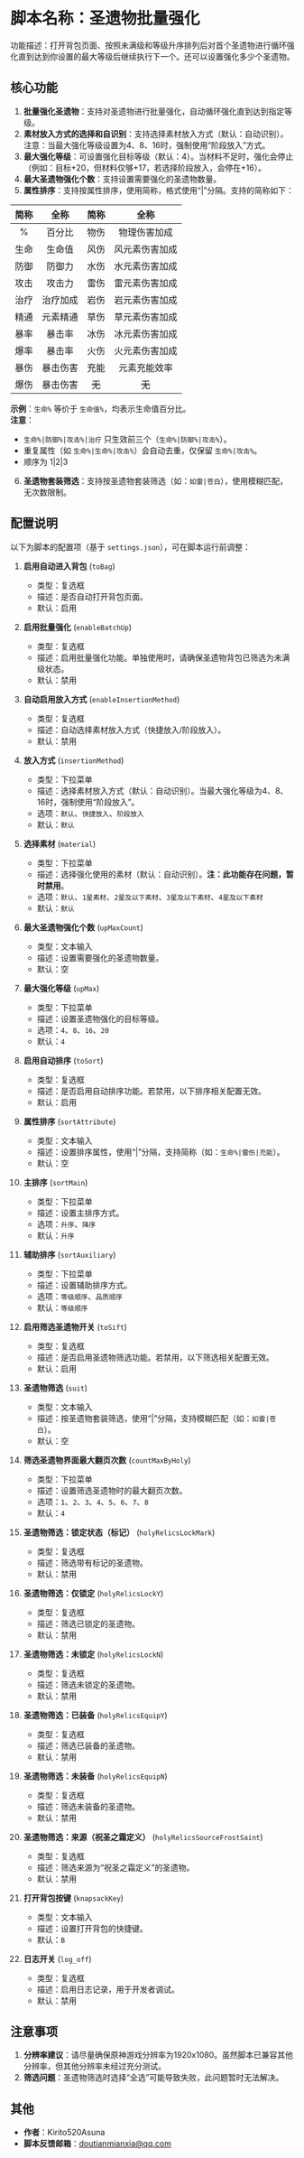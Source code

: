 # 脚本名称：圣遗物批量强化

功能描述：打开背包页面、按照未满级和等级升序排列后对首个圣遗物进行循环强化直到达到你设置的最大等级后继续执行下一个。还可以设置强化多少个圣遗物。

## 核心功能

1. **批量强化圣遗物**：支持对圣遗物进行批量强化，自动循环强化直到达到指定等级。
2. **素材放入方式的选择和自识别**：支持选择素材放入方式（默认：自动识别）。注意：当最大强化等级设置为4、8、16时，强制使用“阶段放入”方式。
3. **最大强化等级**：可设置强化目标等级（默认：4）。当材料不足时，强化会停止（例如：目标+20，但材料仅够+17，若选择阶段放入，会停在+16）。
4. **最大圣遗物强化个数**：支持设置需要强化的圣遗物数量。
5. **属性排序**：支持按属性排序，使用简称，格式使用“|”分隔。支持的简称如下：

| 简称 | 全称 | 简称  | 全称 |
|:----:|:----:|:---:|:----:|
| % | 百分比 | 物伤  | 物理伤害加成 |
| 生命 | 生命值 | 风伤  | 风元素伤害加成 |
| 防御 | 防御力 | 水伤  | 水元素伤害加成 |
| 攻击 | 攻击力 | 雷伤  | 雷元素伤害加成 |
| 治疗 | 治疗加成 | 岩伤  | 岩元素伤害加成 |
| 精通 | 元素精通 | 草伤  | 草元素伤害加成 |
| 暴率 | 暴击率 | 冰伤  | 冰元素伤害加成 |
| 爆率 | 暴击率 | 火伤  | 火元素伤害加成 |
| 暴伤 | 暴击伤害 | 充能  | 元素充能效率 |
| 爆伤 | 暴击伤害 | ~~无~~ | ~~无~~ |

**示例**：`生命%` 等价于 `生命值%`，均表示生命值百分比。  
**注意**：  
- `生命%|防御%|攻击%|治疗` 只生效前三个（`生命%|防御%|攻击%`）。  
- 重复属性（如 `生命%|生命%|攻击%`）会自动去重，仅保留 `生命%|攻击%`。
- 顺序为 1|2|3

6. **圣遗物套装筛选**：支持按圣遗物套装筛选（如：`如雷|苍白`），使用模糊匹配，无次数限制。

## 配置说明

以下为脚本的配置项（基于 `settings.json`），可在脚本运行前调整：

1. **启用自动进入背包** (`toBag`)  
   - 类型：复选框  
   - 描述：是否自动打开背包页面。  
   - 默认：启用

2. **启用批量强化** (`enableBatchUp`)  
   - 类型：复选框  
   - 描述：启用批量强化功能。单独使用时，请确保圣遗物背包已筛选为未满级状态。  
   - 默认：禁用

3. **自动启用放入方式** (`enableInsertionMethod`)  
   - 类型：复选框  
   - 描述：自动选择素材放入方式（快捷放入/阶段放入）。  
   - 默认：禁用

4. **放入方式** (`insertionMethod`)  
   - 类型：下拉菜单  
   - 描述：选择素材放入方式（默认：自动识别）。当最大强化等级为4、8、16时，强制使用“阶段放入”。  
   - 选项：`默认`、`快捷放入`、`阶段放入`  
   - 默认：`默认`

5. **选择素材** (`material`)  
   - 类型：下拉菜单  
   - 描述：选择强化使用的素材（默认：自动识别）。**注：此功能存在问题，暂时禁用**。  
   - 选项：`默认`、`1星素材`、`2星及以下素材`、`3星及以下素材`、`4星及以下素材`  
   - 默认：`默认`

6. **最大圣遗物强化个数** (`upMaxCount`)  
   - 类型：文本输入  
   - 描述：设置需要强化的圣遗物数量。  
   - 默认：空

7. **最大强化等级** (`upMax`)  
   - 类型：下拉菜单  
   - 描述：设置圣遗物强化的目标等级。  
   - 选项：`4`、`8`、`16`、`20`  
   - 默认：`4`

8. **启用自动排序** (`toSort`)  
   - 类型：复选框  
   - 描述：是否启用自动排序功能。若禁用，以下排序相关配置无效。  
   - 默认：启用

9. **属性排序** (`sortAttribute`)  
   - 类型：文本输入  
   - 描述：设置排序属性，使用“|”分隔，支持简称（如：`生命%|雷伤|充能`）。  
   - 默认：空

10. **主排序** (`sortMain`)  
    - 类型：下拉菜单  
    - 描述：设置主排序方式。  
    - 选项：`升序`、`降序`  
    - 默认：`升序`

11. **辅助排序** (`sortAuxiliary`)  
    - 类型：下拉菜单  
    - 描述：设置辅助排序方式。  
    - 选项：`等级顺序`、`品质顺序`  
    - 默认：`等级顺序`

12. **启用筛选圣遗物开关** (`toSift`)  
    - 类型：复选框  
    - 描述：是否启用圣遗物筛选功能。若禁用，以下筛选相关配置无效。  
    - 默认：启用

13. **圣遗物筛选** (`suit`)  
    - 类型：文本输入  
    - 描述：按圣遗物套装筛选，使用“|”分隔，支持模糊匹配（如：`如雷|苍白`）。  
    - 默认：空

14. **筛选圣遗物界面最大翻页次数** (`countMaxByHoly`)  
    - 类型：下拉菜单  
    - 描述：设置筛选圣遗物时的最大翻页次数。  
    - 选项：`1`、`2`、`3`、`4`、`5`、`6`、`7`、`8`  
    - 默认：`4`

15. **圣遗物筛选：锁定状态（标记）** (`holyRelicsLockMark`)  
    - 类型：复选框  
    - 描述：筛选带有标记的圣遗物。  
    - 默认：禁用

16. **圣遗物筛选：仅锁定** (`holyRelicsLockY`)  
    - 类型：复选框  
    - 描述：筛选已锁定的圣遗物。  
    - 默认：禁用

17. **圣遗物筛选：未锁定** (`holyRelicsLockN`)  
    - 类型：复选框  
    - 描述：筛选未锁定的圣遗物。  
    - 默认：禁用

18. **圣遗物筛选：已装备** (`holyRelicsEquipY`)  
    - 类型：复选框  
    - 描述：筛选已装备的圣遗物。  
    - 默认：禁用

19. **圣遗物筛选：未装备** (`holyRelicsEquipN`)  
    - 类型：复选框  
    - 描述：筛选未装备的圣遗物。  
    - 默认：禁用

20. **圣遗物筛选：来源（祝圣之霜定义）** (`holyRelicsSourceFrostSaint`)  
    - 类型：复选框  
    - 描述：筛选来源为“祝圣之霜定义”的圣遗物。  
    - 默认：禁用

21. **打开背包按键** (`knapsackKey`)  
    - 类型：文本输入  
    - 描述：设置打开背包的快捷键。  
    - 默认：`B`

22. **日志开关** (`log_off`)  
    - 类型：复选框  
    - 描述：启用日志记录，用于开发者调试。  
    - 默认：禁用

## 注意事项

1. **分辨率建议**：请尽量确保原神游戏分辨率为1920x1080。虽然脚本已兼容其他分辨率，但其他分辨率未经过充分测试。
2. **筛选问题**：圣遗物筛选时选择“全选”可能导致失败，此问题暂时无法解决。

## 其他

- **作者**：Kirito520Asuna  
- **脚本反馈邮箱**：doutianmianxia@qq.com